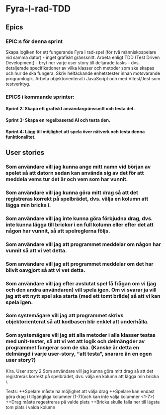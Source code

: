 # Fyra-I-rad-TDD
## Epics
### EPIC:s för denna sprint
Skapa logiken för ett fungerande Fyra i rad-spel (för två människospelare vid samma dator) - inget grafiskt gränssnitt.
Arbeta enligt TDD (Test Driven Development) - bryt ner varje user story till deljarade tasks - dvs. detaljerade specifikationer av vilka klasser och metoder som ska skapas och hur de ska fungera. Skriv heltäckande enhetstester innan motsvarande programlogik.
Arbeta objektorienterat i JavaScript och med Vitest/Jest som testverktyg.
### EPICS i kommande sprinter:
#### Sprint 2: Skapa ett grafiskt användargränssnitt och testa det.
#### Sprint 3: Skapa en regelbaserad AI och testa den.
#### Sprint 4: Lägg till möjlighet att spela över nätverk och testa denna funktionalitet.

## User stories
### Som användare vill jag kunna ange mitt namn vid början av spelet så att datorn sedan kan använda sig av det för att meddela vems tur det är och vem som har vunnit.
### Som användare vill jag kunna göra mitt drag så att det registreras korrekt på spelbrädet, dvs. välja en kolumn att lägga min bricka i.
### Som användare vill jag inte kunna göra förbjudna drag, dvs. inte kunna lägga till brickor i en full kolumn eller efter det att någon har vunnit, så att spelreglerna följs.
### Som användare vill jag att programmet meddelar om någon har vunnit så att vi vet detta.
### Som användare vill jag att programmet meddelar om det har blivit oavgjort så att vi vet detta.
### Som användare vill jag efter avslutat spel få frågan om vi (jag och den andra användaren) vill spela igen. Om vi svarar ja vill jag att ett nytt spel ska starta (med ett tomt bräde) så att vi kan spela igen.
### Som systemägare vill jag att programmet skrivs objektorienterat så att kodbasen blir enklel att underhålla.
### Som systemägare vill jag att alla metoder i alla klasser testas med unit-tester, så att vi vet att logik och delmängder av programmet fungerar som de ska. (Kanske är detta en delmängd i varje user-story, “att testa”, snarare än en egen user story?)

Kira. User story 2
Som användare vill jag kunna göra mitt drag så att det registreras korrekt på spelbrädet, 
dvs. välja en kolumn att lägga min bricka i.

Tests:
++Spelare måste ha möjlighet att välja drag
++Spelare kan endast göra drag i tillgängliga kolumner (1-7)(och kan inte välja kolumner <1-7>)
++Drag måste regestreras på valde plats
++Bricka skulle falla ner till lägsta tom plats i valda kolumn




